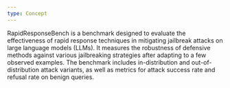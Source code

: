 ```yaml
---
type: Concept
---
```


RapidResponseBench is a benchmark designed to evaluate the effectiveness of rapid response techniques in mitigating jailbreak attacks on large language models (LLMs). It measures the robustness of defensive methods against various jailbreaking strategies after adapting to a few observed examples. The benchmark includes in-distribution and out-of-distribution attack variants, as well as metrics for attack success rate and refusal rate on benign queries.